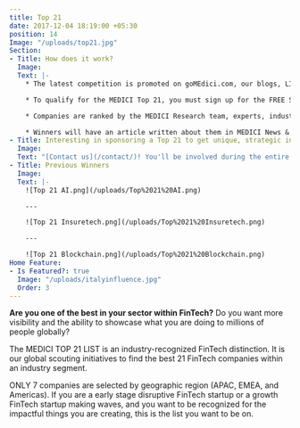 ```yaml
---
title: Top 21
date: 2017-12-04 18:19:00 +05:30
position: 14
Image: "/uploads/top21.jpg"
Section:
- Title: How does it work?
  Image: 
  Text: |-
    * The latest competition is promoted on goMEdici.com, our blogs, LINKEDIN and other partnership advertising.

    * To qualify for the MEDICI Top 21, you must sign up for the FREE Startup Membership and fill out your ROCKET Profile (a deeper dive self-documented profile that you can update real-time).

    * Companies are ranked by the MEDICI Research team, experts, industry judges make the final selection.

    * Winners will have an article written about them in MEDICI News & Insights, given recognition through our various media channels and more
- Title: Interesting in sponsoring a Top 21 to get unique, strategic insights?
  Image: 
  Text: "[Contact us](/contact/)! You'll be involved during the entire process."
- Title: Previous Winners
  Image: 
  Text: |-
    ![Top 21 AI.png](/uploads/Top%2021%20AI.png)

    ---

    ![Top 21 Insuretech.png](/uploads/Top%2021%20Insuretech.png)

    ---

    ![Top 21 Blockchain.png](/uploads/Top%2021%20Blockchain.png)
Home Feature:
- Is Featured?: true
  Image: "/uploads/italyinfluence.jpg"
  Order: 3
---
```


**Are you one of the best in your sector within FinTech?** 
Do you want more visibility and the ability to showcase what you are doing to millions of people globally?

The MEDICI TOP 21 LIST is an industry-recognized FinTech distinction. It is our global scouting initiatives to find the best 21 FinTech companies within an industry segment. 

ONLY 7 companies are selected by geographic region (APAC, EMEA, and Americas). If you are a early stage disruptive FinTech startup or a growth FinTech startup making waves, and you want to be recognized for the impactful things you are creating, this is the list you want to be on.



